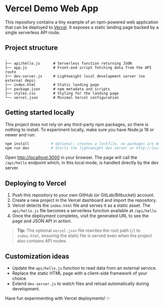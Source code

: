 # Vercel Demo Web App

This repository contains a tiny example of an npm-powered web application that can be deployed to [Vercel](https://vercel.com). It exposes a static landing page backed by a single serverless API route.

## Project structure

```
.
├── api/hello.js      # Serverless function returning JSON
├── app.js            # Front-end script fetching data from the API route
├── dev-server.js     # Lightweight local development server (no external deps)
├── index.html        # Static landing page
├── package.json      # npm metadata and scripts
├── styles.css        # Styling for the landing page
└── vercel.json       # Minimal Vercel configuration
```

## Getting started locally

This project does not rely on any third-party npm packages, so there is nothing to install. To experiment locally, make sure you have Node.js 18 or newer and run:

```bash
npm install          # Optional: creates a lockfile, no packages are downloaded
npm run dev          # Starts the lightweight dev server on http://localhost:3000
```

Open <http://localhost:3000> in your browser. The page will call the `/api/hello` endpoint which, in this local mode, is handled directly by the dev server.

## Deploying to Vercel

1. Push this repository to your own GitHub (or GitLab/Bitbucket) account.
2. Create a new project in the Vercel dashboard and import the repository.
3. Vercel detects the `index.html` file and serves it as a static asset. The `api/hello.js` file becomes a serverless function available at `/api/hello`.
4. Once the deployment completes, visit the generated URL to see the page and JSON API in action.

> **Tip:** The optional `vercel.json` file rewrites the root path (`/`) to `index.html`, ensuring the static file is served even when the project also contains API routes.

## Customization ideas

- Update the `api/hello.js` function to read data from an external service.
- Replace the static HTML page with a client-side framework of your choice.
- Extend `dev-server.js` to watch files and reload automatically during development.

Have fun experimenting with Vercel deployments! ✨
